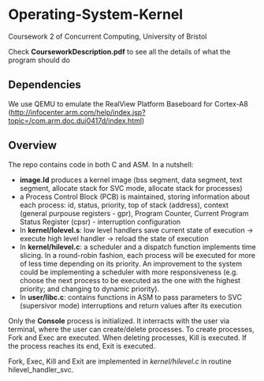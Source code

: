 # Operating-System-Kernel
Coursework 2 of Concurrent Computing, University of Bristol

Check **CourseworkDescription.pdf** to see all the details of what the program should do

## Dependencies

We use QEMU to emulate the RealView Platform Baseboard for Cortex-A8  
(http://infocenter.arm.com/help/index.jsp?topic=/com.arm.doc.dui0417d/index.html)

## Overview

The repo contains code in both C and ASM. In a nutshell:

*	**image.ld** produces a kernel image (bss segment, data segment, text segment, allocate stack for SVC mode, allocate stack for processes)
* a Process Control Block (PCB) is maintained, storing information about each process: id, status, priority, top of stack (address), context (general purpouse registers - gpr), Program Counter, Current Program Status Register (cpsr) - interruption configuration
*	In **kernel/lolevel.s**: low level handlers save current state of execution -> execute high level handler -> reload the state of execution
*	In **kernel/hilevel.c**: a scheduler and a dispatch function implements time slicing. In a round-robin fashion, each process will be executed for more of less time depending on its priority. An improvement to the system could be implementing a scheduler with more responsiveness (e.g. choose the next process to be executed as the one with the highest priority; and changing to dynamic priority).
* In **user/libc.c**: contains functions in ASM to pass parameters to SVC (supersivor mode) interruptions and return values after its execution
	
Only the **Console** process is initialized. It interracts with the user via terminal, where the user can create/delete processes. To create processes, Fork and Exec are executed. When deleting processes, Kill is executed. If the process reaches its end, Exit is executed.   

Fork, Exec, Kill and Exit are implemented in *kernel/hilevel.c* in routine hilevel_handler_svc.

